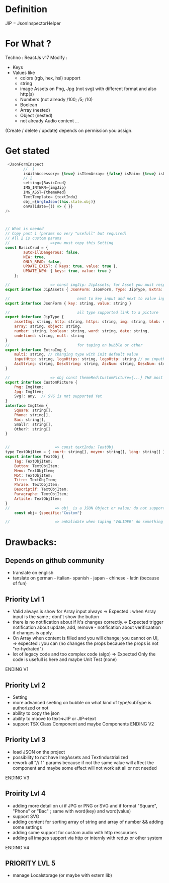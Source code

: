 # Definition
JIP = JsonInspectorHelper

# For What ?

Techno : ReactJs v17
Modify :

- Keys
- Values like 
    - colors (rgb, hex, hsl) support
    - string
    - image Assets on Png, Jpg (not svg) with different format and also http(s)
    - Numbers (not already /100; /5; /10)
    - Boolean
    - Array (nested)
    - Object (nested)
    - not already Audio content ...

(Create / delete / update) depends on permission you assign.

# Get stated
``` Javascript
 <JsonFormInspect
        //  1
        isWithAccessory= {true} isItemArray= {false} isMain= {true} isUpdatingSecondary_Jip= {true} onUpdate= {(() => { })} 
        // 2 
        setting={BasicCrud}
        IMG_INTERN={imgJip}
        IMG_ASST={themeRed}
        TextTemplate= {textIndu}
        obj_={ArgtoJson(this.state.obj)}
        onValidate={() => { }}
/>



// What is needed
// Copy past 1 (params no very "usefull" but required)
// All 2 is custom params
//                  =>you must copy this Setting 
const BasicCrud = {
        autoFillDangerous: false,
        NEW: true,
        ONLY_READ: false,
        UPDATE_EXIST: { keys: true, value: true },
        UPDATE_NEW: { keys: true, value: true }
    };

//                  => const imgJip: JipAssets; for Asset you must respect this scheme
export interface JipAssets { JsonForm: JsonForm, Type: JipType, Extra: ExtraImg }

//                              next to key input and next to value input
export interface JsonForm { key: string, value: string }

//                              all type supported link to a picture
export interface JipType {
    assetImg: string, http: string, https: string, img: string, blob: string, color: string,
    array: string, object: string,
    number: string, boolean: string, word: string, date: string,
    undefined: string, null: string
}
//                              for taping on bubble or other
export interface ExtraImg {
    multi: string, // changing type with init default value 
    inputHttp: string, logoHttps: string, logoHttp: string // on inputHttp
    AscString: string, DescString: string, AscNum: string, DescNum: string,  // not support yet on array of string or Number
}

//                  => obj const themeRed:CustomPicture={...} THE most important custom features in JIP
export interface CustomPicture { 
    Png: ImgItem; 
    Jpg: ImgItem; 
    Svg?: any,  // SVG is not supported Yet
}
interface ImgItem {
    Square: string[],
    Phone: string[],
    Bac: string[],
    Small?: string[],
    Other?: string[]
}


//                    => const textIndu: TextObj
type TextObjItem = { court: string[], moyen: string[], long: string[] }
export interface TextObj {
    Tag: TextObjItem;
    Button: TextObjItem;
    Menu: TextObjItem;
    Mot: TextObjItem;
    Titre: TextObjItem;
    Phrase: TextObjItem;
    Descriptif: TextObjItem;
    Paragraphe: TextObjItem;
    Article: TextObjItem;
}
//                    => obj_ is a JSON Object or value; do not support yet TSX
    const obj= {specific:"Custom"}

//                    => onValidate when taping "VALIDER" do something ...

```

# Drawbacks:

## Depends on github community
- translate on english 
- tanslate on german - italian- spanish - japan - chinese - latin (because of fun)

## Priority Lvl 1
- Valid always is show for Array input always => Expected : when Array input is the same ; dont't show the button
- there is no notification about if it's changes correctly.=> Expected trigger notification about update, add, remove - notification about verificaation if changes is apply.
- On Array when content is filled and you will change; you cannot on UI, => expected : you can (no changes the props because the props is not "re-hydrated")
- lot of legacy code and too complex code (algo) => Expected Only the code is usefull is here and maybe Unit Test (none)

ENDING V1

## Priority Lvl 2
- Setting
- more advanced seeting on bubble on what kind of type/subType is authorized or not
- ability to copy the json
- ability to moove to text=>JIP or JIP=>text
- support TSX Class Component and maybe Components
ENDING V2

## Priority Lvl 3
- load JSON on the project
- possibility to not have ImgAssets and TextIndustrialized
- rework all "// 1" params because if not the same value will affect the component and maybe some effect will not work att all or not needed

ENDING V3

## Proirity Lvl 4
-  adding more detail on ui if JPG or PNG or SVG and if format "Square", "Phone" or "Bac" ; same with  word(key) and word(value)
- support SVG
- adding content for sorting array of string and array of number && adding some settings
- adding some support for custom audio with http ressources 
- adding all images support via http or internly with redux or other system 

ENDING V4

## PRIORITY LVL 5
- manage Localstorage (or maybe with extern lib)


